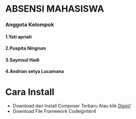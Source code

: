 # ABSENSI MAHASISWA
### Anggota Kelompok
#### 1.Yati apriati
#### 2.Puspita Ningrum
#### 3.Saymsul Hadi
#### 4.Andrian setya Lucamana
#
# Cara Install
- Download dan Install Composer Terbaru Atau klik [Disini!](https://getcomposer.org/download/)
- Download File Framework Codeigniter4
